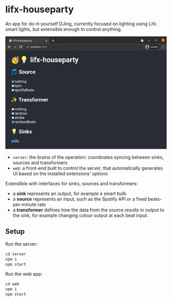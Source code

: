 # lifx-houseparty

An app for do-it-yourself DJing, currently focused on lighting using Lifx smart lights, but extensible enough to control anything.

![Screenshot of the web interface showing lifx-houseparty controls](screenshot.png)

- `server`: the brains of the operation: coordinates syncing between sinks, sources and transformers
- `web`: a front-end built to control the server, that automatically generates UI based on the installed extensions' options

Extendible with interfaces for sinks, sources and transformers:
- a **sink** represents an output, for example a smart bulb
- a **source** represents an input, such as the Spotify API or a fixed beats-per-minute rate
- a **transformer** defines how the data from the source results in output to the sink, for example changing colour output at each beat input.

## Setup

Run the server:

```
cd server
npm i
npm start
```

Run the web app:

```
cd web
npm i
npm start
```
